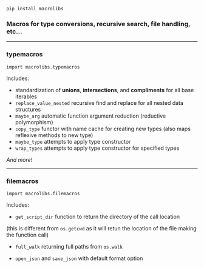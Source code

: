 ```commandline
pip install macrolibs
```

### Macros for type conversions, recursive search, file handling, etc...

-----------
### typemacros

```commandline
import macrolibs.typemacros
```
Includes:
- standardization of **unions**, **intersections**, and **compliments** for all base iterables
- `replace_value_nested` recursive find and replace for all nested data structures
- `maybe_arg` automatic function argument reduction (reductive polymorphism)
- `copy_type` functor with name cache for creating new types (also maps reflexive methods to new type)
- `maybe_type` attempts to apply type constructor
- `wrap_types` attempts to apply type constructor for specified types

*And more!*

-----------

### filemacros

```commandline
import macrolibs.filemacros
```
Includes:
- `get_script_dir` function to return the directory of the call location
  
 (this is different from `os.getcwd` as it will retun the location of the file
  making the function call)
 - `full_walk` returning full paths from `os.walk`

- `open_json` and `save_json` with default format option
